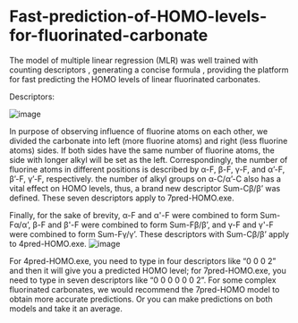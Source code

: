# Fast-prediction-of-HOMO-levels-for-fluorinated-carbonate
 The model of multiple linear regression (MLR) was well trained with counting descriptors , generating a concise formula , providing the platform for fast predicting the HOMO levels of linear fluorinated carbonates.


Descriptors:




![image](https://github.com/Criame/Picture/blob/main/1.png)





In purpose of observing influence of fluorine atoms on each other, we divided the carbonate into left (more fluorine atoms) and right (less fluorine atoms) sides. If both sides have the same number of fluorine atoms, the side with longer alkyl will be set as the left. Correspondingly, the number of fluorine atoms in different positions is described by α-F, β-F, γ-F, and α’-F, β’-F, γ’-F, respectively. the number of alkyl groups on α-C/α’-C also has a vital effect on HOMO levels, thus, a brand new descriptor Sum-Cβ/β’ was defined. These seven descriptors apply to 7pred-HOMO.exe. 


Finally, for the sake of brevity, α-F and α'-F were combined to form Sum-Fα/α’, β-F and β'-F were combined to form Sum-Fβ/β’, and γ-F and γ'-F were combined to form Sum-Fγ/γ’. These descriptors with Sum-Cβ/β’ apply to 4pred-HOMO.exe. 
                      ![image](https://github.com/Criame/Picture/blob/main/2.png)


For 4pred-HOMO.exe, you need to type in four descriptors like “0 0 0 2” and then it will give you a predicted HOMO level; for 7pred-HOMO.exe, you need to type in seven descriptors like “0 0 0 0 0 0 2”. For some complex fluorinated carbonates, we would recommend the 7pred-HOMO model to obtain more accurate predictions. Or you can make predictions on both models and take it an average.
